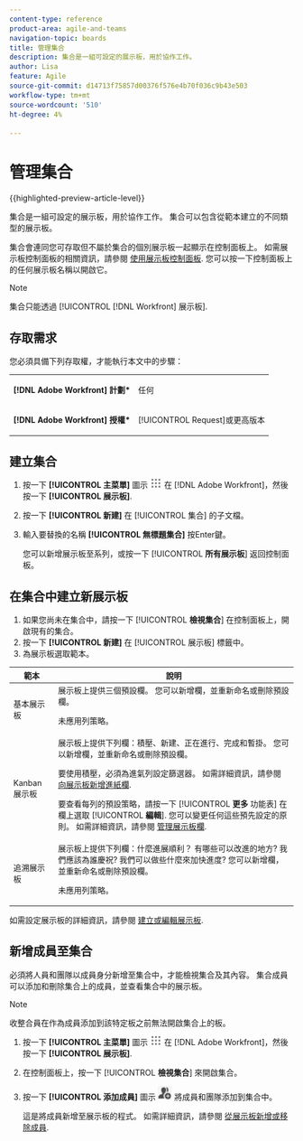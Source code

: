 ```yaml
---
content-type: reference
product-area: agile-and-teams
navigation-topic: boards
title: 管理集合
description: 集合是一組可設定的展示板，用於協作工作。
author: Lisa
feature: Agile
source-git-commit: d14713f75857d00376f576e4b70f036c9b43e503
workflow-type: tm+mt
source-wordcount: '510'
ht-degree: 4%

---
```


# 管理集合

{{highlighted-preview-article-level}}

集合是一組可設定的展示板，用於協作工作。 集合可以包含從範本建立的不同類型的展示板。

集合會連同您可存取但不屬於集合的個別展示板一起顯示在控制面板上。 如需展示板控制面板的相關資訊，請參閱 [使用展示板控制面板](/help/quicksilver/agile/get-started-with-boards/use-boards-page.md). 您可以按一下控制面板上的任何展示板名稱以開啟它。

>[!NOTE]
>
>集合只能透過 [!UICONTROL [!DNL Workfront] 展示板].

## 存取需求

您必須具備下列存取權，才能執行本文中的步驟：

<table style="table-layout:auto"> 
 <col> 
 </col> 
 <col> 
 </col> 
 <tbody> 
  <tr> 
   <td role="rowheader"><strong>[!DNL Adobe Workfront] 計劃*</strong></td> 
   <td> <p>任何</p> </td> 
  </tr> 
  <tr> 
   <td role="rowheader"><strong>[!DNL Adobe Workfront] 授權*</strong></td> 
   <td> <p>[!UICONTROL Request]或更高版本</p> </td> 
  </tr> 
 </tbody> 
</table>

## 建立集合

1. 按一下 **[!UICONTROL 主菜單]** 圖示 ![主菜單](assets/main-menu-icon.png) 在 [!DNL Adobe Workfront]，然後按一下 **[!UICONTROL 展示板]**.
1. 按一下 **[!UICONTROL 新建]** 在 [!UICONTROL 集合] 的子文檔。
1. 輸入要替換的名稱 **[!UICONTROL 無標題集合]** 按Enter鍵。

   您可以新增展示板至系列，或按一下 [!UICONTROL **所有展示板**] 返回控制面板。

## 在集合中建立新展示板

1. 如果您尚未在集合中，請按一下 [!UICONTROL **檢視集合**] 在控制面板上，開啟現有的集合。
1. 按一下 **[!UICONTROL 新建]** 在 [!UICONTROL 展示板] 標籤中。
1. 為展示板選取範本。

| 範本 | 說明 |
|---------|----------|
| 基本展示板 | 展示板上提供三個預設欄。 您可以新增欄，並重新命名或刪除預設欄。 <p>未應用列策略。 |
| Kanban 展示板 | 展示板上提供下列欄：積壓、新建、正在進行、完成和暫掛。 您可以新增欄，並重新命名或刪除預設欄。<p>要使用積壓，必須為進氣列設定篩選器。 如需詳細資訊，請參閱 [向展示板新增進紙欄](/help/quicksilver/agile/use-boards-agile-planning-tools/add-intake-column-to-board.md). <p>要查看每列的預設策略，請按一下 [!UICONTROL **更多** 功能表] 在欄上選取 [!UICONTROL **編輯**]. 您可以變更任何這些預先設定的原則。 如需詳細資訊，請參閱 [管理展示板欄](/help/quicksilver/agile/get-started-with-boards/manage-board-columns.md). |
| 追溯展示板 | 展示板上提供下列欄：什麼進展順利？ 有哪些可以改進的地方? 我們應該為誰慶祝? 我們可以做些什麼來加快進度? 您可以新增欄，並重新命名或刪除預設欄。 <p>未應用列策略。 |

如需設定展示板的詳細資訊，請參閱 [建立或編輯展示板](/help/quicksilver/agile/get-started-with-boards/create-edit-board.md).

## 新增成員至集合

必須將人員和團隊以成員身分新增至集合中，才能檢視集合及其內容。 集合成員可以添加和刪除集合上的成員，並查看集合中的展示板。

>[!NOTE]
>
>收整合員在作為成員添加到該特定板之前無法開啟集合上的板。

1. 按一下 **[!UICONTROL 主菜單]** 圖示 ![主菜單](assets/main-menu-icon.png) 在 [!DNL Adobe Workfront]，然後按一下 **[!UICONTROL 展示板]**.
1. 在控制面板上，按一下 [!UICONTROL **檢視集合**] 來開啟集合。
1. 按一下 **[!UICONTROL 添加成員]** 圖示 ![添加成員](assets/boards-addmember-spectrum-25x25.png) 將成員和團隊添加到集合中。

   這是將成員新增至展示板的程式。 如需詳細資訊，請參閱 [從展示板新增或移除成員](/help/quicksilver/agile/get-started-with-boards/add-members-to-board.md).
